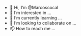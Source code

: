 - 👋 Hi, I’m @Marcoscocal
- 👀 I’m interested in ...
- 🌱 I’m currently learning ...
- 💞️ I’m looking to collaborate on ...
- 📫 How to reach me ...

<!---
Marcoscocal/Marcoscocal is a ✨ special ✨ repository because its `README.md` (this file) appears on your GitHub profile.
You can click the Preview link to take a look at your changes.
--->
